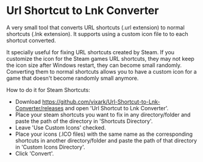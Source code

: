 # Url Shortcut to Lnk Converter
A very small tool that converts URL shortcuts (.url extension) to normal shortcuts (.lnk extension). It supports using a custom icon file to to each shortcut converted.

It specially useful for fixing URL shortcuts created by Steam. If you customize the icon for the Steam games URL shortcuts, they may not keep the icon size after Windows restart, they can become small randomly. Converting them to normal shortcuts allows you to have a custom icon for a game that doesn't become randomly small anymore.

How to do it for Steam Shortcuts:
* Download https://github.com/vixark/Url-Shortcut-to-Lnk-Converter/releases and open 'Url Shortcut to Lnk Converter'.
* Place your steam shortcuts you want to fix in any directory/folder and paste the path of the directory in 'Shortcuts Directory'.
* Leave 'Use Custom Icons' checked.
* Place your icons (.ICO files) with the same name as the corresponding shortcuts in another directory/folder and paste the path of that directory in 'Custom Icons Directory'.
* Click 'Convert'.




